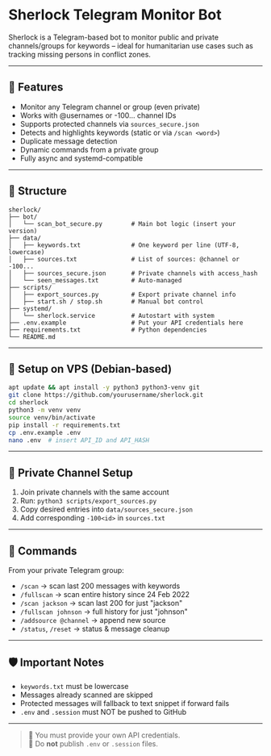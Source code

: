 # Sherlock Telegram Monitor Bot

Sherlock is a Telegram-based bot to monitor public and private channels/groups for keywords – ideal for humanitarian use cases such as tracking missing persons in conflict zones.

---

## 🔧 Features

- Monitor any Telegram channel or group (even private)
- Works with @usernames or -100... channel IDs
- Supports protected channels via `sources_secure.json`
- Detects and highlights keywords (static or via `/scan <word>`)
- Duplicate message detection
- Dynamic commands from a private group
- Fully async and systemd-compatible

---

## 📁 Structure

```
sherlock/
├── bot/
│   └── scan_bot_secure.py        # Main bot logic (insert your version)
├── data/
│   ├── keywords.txt              # One keyword per line (UTF-8, lowercase)
│   ├── sources.txt               # List of sources: @channel or -100...
│   ├── sources_secure.json       # Private channels with access_hash
│   └── seen_messages.txt         # Auto-managed
├── scripts/
│   ├── export_sources.py         # Export private channel info
│   ├── start.sh / stop.sh        # Manual bot control
├── systemd/
│   └── sherlock.service          # Autostart with system
├── .env.example                  # Put your API credentials here
├── requirements.txt              # Python dependencies
└── README.md
```

---

## 🚀 Setup on VPS (Debian-based)

```bash
apt update && apt install -y python3 python3-venv git
git clone https://github.com/yourusername/sherlock.git
cd sherlock
python3 -m venv venv
source venv/bin/activate
pip install -r requirements.txt
cp .env.example .env
nano .env  # insert API_ID and API_HASH
```

---

## 🔐 Private Channel Setup

1. Join private channels with the same account
2. Run: `python3 scripts/export_sources.py`
3. Copy desired entries into `data/sources_secure.json`
4. Add corresponding `-100<id>` in `sources.txt`

---

## 💬 Commands

From your private Telegram group:

- `/scan` → scan last 200 messages with keywords
- `/fullscan` → scan entire history since 24 Feb 2022
- `/scan jackson` → scan last 200 for just "jackson"
- `/fullscan johnson` → full history for just "johnson"
- `/addsource @channel` → append new source
- `/status`, `/reset` → status & message cleanup

---

## 🛡️ Important Notes

- `keywords.txt` must be lowercase
- Messages already scanned are skipped
- Protected messages will fallback to text snippet if forward fails
- `.env` and `.session` must NOT be pushed to GitHub

---

> 🔐 You must provide your own API credentials.  
> 📄 Do **not** publish `.env` or `.session` files.
